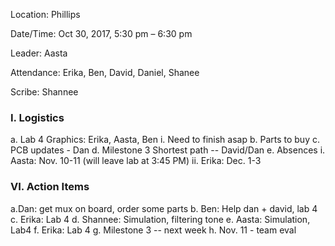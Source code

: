 ﻿Location: Phillips

Date/Time: Oct 30, 2017, 5:30 pm – 6:30 pm

Leader: Aasta

Attendance: Erika, Ben, David, Daniel, Shanee

Scribe: Shannee

### I. Logistics
  a. Lab 4 Graphics: Erika, Aasta, Ben
	i. Need to finish asap
  b. Parts to buy
  c. PCB updates - Dan
  d. Milestone 3 Shortest path -- David/Dan
  e. Absences
     i. Aasta: Nov. 10-11 (will leave lab at 3:45 PM)
     ii. Erika: Dec. 1-3
 


### VI. Action Items
  a.Dan: get mux on board, order some parts 
  b. Ben: Help dan + david, lab 4
  c. Erika: Lab 4
  d. Shannee: Simulation, filtering tone
  e. Aasta: Simulation, Lab4
  f. Erika: Lab 4
  g. Milestone 3 -- next week
  h. Nov. 11 - team eval
